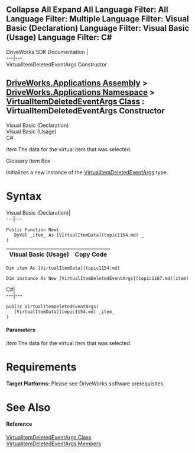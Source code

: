        

 Collapse All Expand All  Language Filter: All  Language Filter: Multiple  Language Filter: Visual Basic (Declaration) Language Filter: Visual Basic (Usage) Language Filter: C#  
---  
DriveWorks SDK Documentation  |   
---|---  
VirtualItemDeletedEventArgs Constructor   
  
[DriveWorks.Applications Assembly](topic13.md) > [DriveWorks.Applications Namespace](topic16.md) > [VirtualItemDeletedEventArgs Class](topic1167.md) : VirtualItemDeletedEventArgs Constructor  
---  
  
Visual Basic (Declaration)    
Visual Basic (Usage)    
C# 

_item_
    The data for the virtual item that was selected.

Glossary Item Box

Initializes a new instance of the [VirtualItemDeletedEventArgs](topic1167.md) type. 

# Syntax

Visual Basic (Declaration)|   
---|---  
      
    
    Public Function New( _
       ByVal _item_ As [VirtualItemData](topic1154.md) _
    )  
  
Visual Basic (Usage)| Copy Code  
---|---  
      
    
    Dim item As [VirtualItemData](topic1154.md)
     
    Dim instance As New [VirtualItemDeletedEventArgs](topic1167.md)(item)  
  
C#|   
---|---  
      
    
    public VirtualItemDeletedEventArgs( 
       [VirtualItemData](topic1154.md) _item_
    )  
  
#### Parameters

 _item_
    The data for the virtual item that was selected.

# Requirements

**Target Platforms:** Please see DriveWorks software prerequisites.

# See Also

#### Reference

[VirtualItemDeletedEventArgs Class](topic1167.md)   
[VirtualItemDeletedEventArgs Members](topic1168.md)


